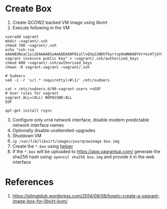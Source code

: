 # Create Box
1. Create QCOW2 backed VM image using libvirt
2. Execute following in the VM
```
useradd vagrant
mkdir ~vagrant/.ssh
chmod 700 ~vagrant/.ssh
echo "ssh-rsa AAAAB3NzaC1yc2EAAAABIwAAAQEA6NF8iallvQVp22WDkTkyrtvp9eWW6A8YVr+kz4TjGYe7gHzIw+niNltGEFHzD8+v1I2YJ6oXevct1YeS0o9HZyN1Q9qgCgzUFtdOKLv6IedplqoPkcmF0aYet2PkEDo3MlTBckFXPITAMzF8dJSIFo9D8HfdOV0IAdx4O7PtixWKn5y2hMNG0zQPyUecp4pzC6kivAIhyfHilFR61RGL+GPXQ2MWZWFYbAGjyiYJnAmCP3NOTd0jMZEnDkbUvxhMmBYSdETk1rRgm+R4LOzFUGaHqHDLKLX+FIPKcF96hrucXzcWyLbIbEgE98OHlnVYCzRdK8jlqm8tehUc9c9WhQ== vagrant insecure public key" > ~vagrant/.ssh/authorized_keys
chmod 600 ~vagrant/.ssh/authorized_keys
chown -R vagrant.vagrant ~vagrant/.ssh

# Sudoers
sed -i -r 's/(.* requiretty)/#\1/' /etc/sudoers

cat > /etc/sudoers.d/90-vagrant-users <<EOF
# User rules for vagrant
vagrant ALL=(ALL) NOPASSWD:ALL
EOF

apt-get install rsync
```
3. Configure only `eth0` network interface, disable modern predictable network interface names
4. Optionally disable unattended-upgrades
5. Shutdown VM
6. `cp /var/lib/libvirt/images/yourqcowimage box.img`
7. Create the `*.box` using [helper](https://github.com/kiemlicz/util/blob/master/vm/vagrant_functions#L3)
8. If the `*.box` will be uploaded to https://app.vagrantup.com/ generate the sha256 hash using: `openssl sha256 box.img` and provide it in the web interface

# References
1. https://gilmatdub.wordpress.com/2014/08/08/howto-create-a-vagrant-image-box-for-libvirt-kvm/